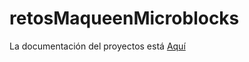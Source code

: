 # retosMaqueenMicroblocks
La documentación del proyectos está [Aquí](https://pedroruizf.github.io/retosMaqueenMicroblocks)

